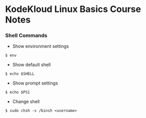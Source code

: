
# KodeKloud Linux Basics Course Notes

### Shell Commands
- Show environment settings
```
$ env
```
- Show default shell
```
$ echo $SHELL
```
- Show prompt settings
```
$ echo $PS1
```
- Change shell
```
$ sudo chsh -s /binsh <username>
```
